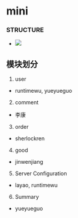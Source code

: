# mini
### STRUCTURE
- ![](empty.png)

## 模块划分
1. user
 - runtimewu, yueyueguo

2. comment
 - 李康

3. order
 - sherlockren 

4. good
 - jinwenjiang

5. Server Configuration
 - layao, runtimewu

6. Summary
 - yueyueguo

